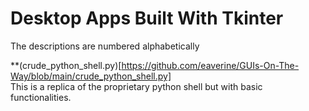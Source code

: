 # Desktop Apps Built With Tkinter

The descriptions are numbered alphabetically

**(crude_python_shell.py)[https://github.com/eaverine/GUIs-On-The-Way/blob/main/crude_python_shell.py]  
This is a replica of the proprietary python shell but with basic functionalities.
